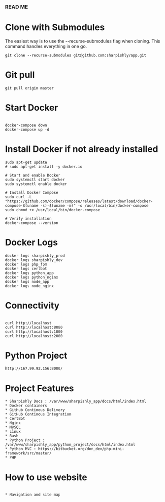 ### READ ME ###

# Clone with Submodules

The easiest way is to use the --recurse-submodules flag when cloning. This command handles everything in one go.

```
git clone --recurse-submodules git@github.com:sharpishly/app.git

```

# Git pull

```
git pull origin master

```
# Start Docker

```

docker-compose down
docker-compose up -d

```

# Install Docker if not already installed
```
sudo apt-get update
# sudo apt-get install -y docker.io

# Start and enable Docker
sudo systemctl start docker
sudo systemctl enable docker

# Install Docker Compose
sudo curl -L "https://github.com/docker/compose/releases/latest/download/docker-compose-$(uname -s)-$(uname -m)" -o /usr/local/bin/docker-compose
sudo chmod +x /usr/local/bin/docker-compose

# Verify installation
docker-compose --version

```

# Docker Logs

```
docker logs sharpishly_prod
docker logs sharpishly_dev
docker logs php_fpm
docker logs certbot
docker logs python_app
docker logs python_nginx
docker logs node_app
docker logs node_nginx

```

# Connectivity

```

curl http://localhost
curl http://localhost:8080
curl http://localhost:1000
curl http://localhost:2000

```

# Python Project

```
http://167.99.92.156:8000/

```

# Project Features

```
* Sharpishly Docs : /var/www/sharpishly_app/docs/html/index.html
* Docker containers
* GitHub Continous Delivery
* GitHub Continous Integration
* CertBot
* Nginx
* MySQL
* Linux
* Bash
* Python Project : /var/www/sharpishly_app/python_project/docs/html/index.html
* Python MVC : https://bitbucket.org/don_dev/php-mini-framework/src/master/
* PHP

```

# How to use website

```

* Navigation and site map

```